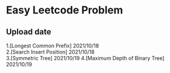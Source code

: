# Easy Leetcode Problem

## Upload date
1.[Longest Common Prefix] 2021/10/18  
2.[Search Insert Position] 2021/10/18  
3.[Symmetric Tree] 2021/10/19
4.[Maximum Depth of Binary Tree] 2021/10/19
